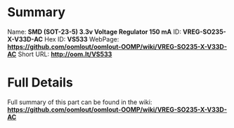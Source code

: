 
Summary
=================

Name: __SMD (SOT-23-5) 3.3v Voltage Regulator 150 mA__
ID: __VREG-SO235-X-V33D-AC__
Hex ID: __VS533__
WebPage: __https://github.com/oomlout/oomlout-OOMP/wiki/VREG-SO235-X-V33D-AC__
Short URL: __http://oom.lt/VS533__

Full Details
==========================
Full summary of this part can be found in the wiki:   
__https://github.com/oomlout/oomlout-OOMP/wiki/VREG-SO235-X-V33D-AC__   

